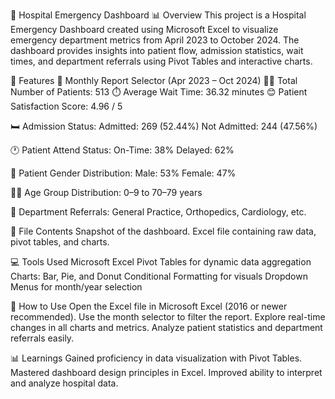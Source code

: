🏥 Hospital Emergency Dashboard 📊
Overview
This project is a Hospital Emergency Dashboard created using Microsoft Excel to visualize emergency department metrics from April 2023 to October 2024. The dashboard provides insights into patient flow, admission statistics, wait times, and department referrals using Pivot Tables and interactive charts.


🔧 Features
📅 Monthly Report Selector (Apr 2023 – Oct 2024)
👨‍⚕️ Total Number of Patients: 513
⏱️ Average Wait Time: 36.32 minutes
😊 Patient Satisfaction Score: 4.96 / 5

🛏️ Admission Status:
Admitted: 269 (52.44%)
Not Admitted: 244 (47.56%)

🕐 Patient Attend Status:
On-Time: 38%
Delayed: 62%

🚻 Patient Gender Distribution:
Male: 53%
Female: 47%

👶👵 Age Group Distribution: 0–9 to 70–79 years

🏥 Department Referrals: General Practice, Orthopedics, Cardiology, etc.

📂 File Contents
Snapshot of the dashboard.
Excel file containing raw data, pivot tables, and charts. 

💻 Tools Used
Microsoft Excel
Pivot Tables for dynamic data aggregation
Charts: Bar, Pie, and Donut
Conditional Formatting for visuals
Dropdown Menus for month/year selection

🚀 How to Use
Open the Excel file in Microsoft Excel (2016 or newer recommended).
Use the month selector to filter the report.
Explore real-time changes in all charts and metrics.
Analyze patient statistics and department referrals easily.

📊 Learnings
Gained proficiency in data visualization with Pivot Tables.
Mastered dashboard design principles in Excel.
Improved ability to interpret and analyze hospital data.
